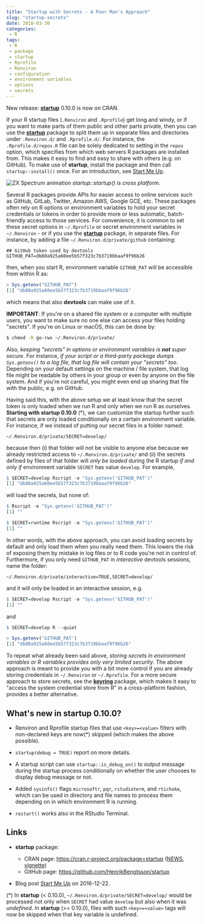```yaml
---
title: "Startup with Secrets - A Poor Man's Approach"
slug: "startup-secrets"
date: 2018-03-30
categories:
 - R
tags:
 - R
 - package
 - startup
 - Rprofile
 - Renviron
 - configuration
 - environment variables
 - options
 - secrets
---
```


New release: **[startup]** 0.10.0 is now on CRAN.

If your R startup files (`.Renviron` and `.Rprofile`) get long and windy, or if you want to make parts of them public and other parts private, then you can use the **[startup]** package to split them up in separate files and directories under `.Renviron.d/` and `.Rprofile.d/`.  For instance, the `.Rprofile.d/repos.R` file can be solely dedicated to setting in the `repos` option, which specifies from which web servers R packages are installed from. This makes it easy to find and easy to share with others (e.g. on GitHub).  To make use of **startup**, install the package and then call `startup::install()` once.  For an introduction, see [Start Me Up].

![ZX Spectrum animation](/post/startup_0.10.0-zxspectrum.gif)
_startup::startup() is cross platform._


Several R packages provide APIs for easier access to online services such as GitHub, GitLab, Twitter, Amazon AWS, Google GCE, etc.  These packages often rely on R options or environment variables to hold your secret credentials or tokens in order to provide more or less automatic, batch-friendly access to those services.  For convenience, it is common to set these secret options in `~/.Rprofile` or secret environment variables in `~/.Renviron` - or if you use the **[startup]** package, in separate files.  For instance, by adding a file `~/.Renviron.d/private/github` containing:

```
## GitHub token used by devtools
GITHUB_PAT=db80a925a60ee5b57f323c7b3719bbaaf9f96b26
```

then, when you start R, environment variable `GITHUB_PAT` will be accessible from within R as:

```r
> Sys.getenv("GITHUB_PAT")
[1] "db80a925a60ee5b57f323c7b3719bbaaf9f96b26"
```

which means that also **devtools** can make use of it.

**IMPORTANT**: If you're on a shared file system or a computer with multiple users, you want to make sure no one else can access your files holding "secrets".  If you're on Linux or macOS, this can be done by:

```sh
$ chmod -R go-rwx ~/.Renviron.d/private/
```

Also, _keeping "secrets" in options or environment variables is **not** super secure_.  For instance, _if your script or a third-party package dumps `Sys.getenv()` to a log file, that log file will contain your "secrets" too_.  Depending on your default settings on the machine / file system, that log file might be readable by others in your group or even by anyone on the file system.  And if you're not careful, you might even end up sharing that file with the public, e.g. on GitHub.

Having said this, with the above setup we at least know that the secret token is only loaded when we run R and only when we run R as ourselves.  **Starting with startup 0.10.0** (\*), we can customize the startup further such that secrets are only loaded conditionally on a certain environment variable.  For instance, if we instead of putting our secret files in a folder named:
```
~/.Renviron.d/private/SECRET=develop/
```
because then (i) that folder will not be visible to anyone else because we already restricted access to `~/.Renviron.d/private/` and (ii) the secrets defined by files of that folder will _only be loaded_ during the R startup _if and only if_ environment variable `SECRET` has value `develop`.  For example,

```r
$ SECRET=develop Rscript -e "Sys.getenv('GITHUB_PAT')"
[1] "db80a925a60ee5b57f323c7b3719bbaaf9f96b26"
```

will load the secrets, but none of:

```r
$ Rscript -e "Sys.getenv('GITHUB_PAT')"
[1] ""

$ SECRET=runtime Rscript -e "Sys.getenv('GITHUB_PAT')"
[1] ""
```

In other words, with the above approach, you can avoid loading secrets by default and only load them when you really need them.  This lowers the risk of exposing them by mistake in log files or to R code you're not in control of.  Furthermore, if you only need `GITHUB_PAT` in _interactive_ devtools sessions, name the folder:
```
~/.Renviron.d/private/interactive=TRUE,SECRET=develop/
```
and it will only be loaded in an interactive session, e.g.
```r
$ SECRET=develop Rscript -e "Sys.getenv('GITHUB_PAT')"
[1] ""
```
and
```r
$ SECRET=develop R --quiet

> Sys.getenv('GITHUB_PAT')
[1] "db80a925a60ee5b57f323c7b3719bbaaf9f96b26"
```


To repeat what already been said above, _storing secrets in environment variables or R variables provides only very limited security_.  The above approach is meant to provide you with a bit more control if you are already storing credentials in `~/.Renviron` or `~/.Rprofile`.  For a more secure approach to store secrets, see the **[keyring]** package, which makes it easy to "access the system credential store from R" in a cross-platform fashion, provides a better alternative.


## What's new in startup 0.10.0?

* Renviron and Rprofile startup files that use `<key>=<value>` filters with non-declared keys are now(\*) skipped (which makes the above possible).

* `startup(debug = TRUE)` report on more details.

* A startup script can use `startup::is_debug_on()` to output message during the startup process conditionally on whether the user chooses to display debug message or not.

* Added `sysinfo()` flags `microsoftr`, `pqr`, `rstudioterm`, and `rtichoke`, which can be used in directory and file names to process them depending on in which environment R is running.

* `restart()` works also in the RStudio Terminal.


## Links

* **startup** package:
  - CRAN page: https://cran.r-project.org/package=startup ([NEWS](https://cran.r-project.org/web/packages/startup/NEWS), [vignette](https://cran.r-project.org/web/packages/startup/vignettes/startup-intro.html))
  - GitHub page: https://github.com/HenrikBengtsson/startup

* Blog post [Start Me Up] on 2016-12-22.


(\*) In **startup** (< 0.10.0), `~/.Renviron.d/private/SECRET=develop/` would be processed not only when `SECRET` had value `develop` but also when it was _undefined_.  In **startup** (>= 0.10.0), files with such `<key>=<value>` tags will now be skipped when that key variable is undefined.


[startup]: https://cran.r-project.org/package=startup
[keyring]: https://cran.r-project.org/package=keyring
[Start Me Up]: /2016/12/22/startup/
